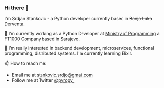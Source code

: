### Hi there 👋

I'm Srdjan Stankovic - a Python developer currently based in ~~Banja Luka~~ Derventa.

👑 I’m currently working as a Python Developer at [Ministry of Programming](https://mop.ba/) a FT1000 Company based in Sarajevo.

🌱 I’m really interested in backend development, microservices, functional programming, distributed systems. I'm currently learning Elixir.

📫 How to reach me:
- Email me at stankovic.srdjo@gmail.com
- Follow me at Twitter [@pyropy_](https://twitter.com/pyropy_)

<!--
**pyropy/pyropy** is a ✨ _special_ ✨ repository because its `README.md` (this file) appears on your GitHub profile.

Here are some ideas to get you started:

- 🔭 I’m currently working on ...
- 🌱 I’m currently learning ...
- 👯 I’m looking to collaborate on ...
- 🤔 I’m looking for help with ...
- 💬 Ask me about ...
- 📫 How to reach me: ...
- 😄 Pronouns: ...
- ⚡ Fun fact: ...
-->
